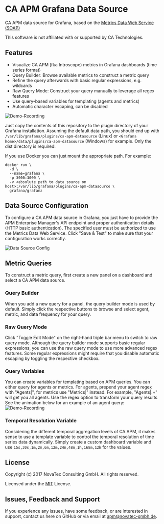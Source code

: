 # CA APM Grafana Data Source

CA APM data source for Grafana, based on the [Metrics Data Web Service (SOAP)](https://docops.ca.com/ca-apm/10-5/en/integrating/api-reference/ca-introscope-web-services-api-reference/polling-web-services/metrics-data-web-service)

This software is not affiliated with or supported by CA Technologies.

## Features
* Visualize CA APM (fka Introscope) metrics in Grafana dashboards (time series format)
* Query Builder: Browse available metrics to construct a metric query
* Refine the query afterwards with basic regular expressions, e.g. wildcards
* Raw Query Mode: Construct your query manually to leverage all regex features
* Use query-based variables for templating (agents and metrics)
* Automatic character escaping, can be disabled

![Demo-Recording](https://github.com/NovaTecConsulting/ca-apm-grafana-datasource/blob/master/media/query-demo.gif)

Just copy the contents of this repository to the plugin directory of your Grafana installation. Assuming the default data path, you should end up with `/var/lib/grafana/plugins/ca-apm-datasource` (Linux) or `<Grafana home>/data/plugins/ca-apm-datasource` (Windows) for example. Only the dist directory is required.

If you use Docker you can just mount the appropriate path. For example:
```
docker run \
  -d \
  --name=grafana \
  -p 3000:3000 \
  -v <absolute path to data source on host>:/var/lib/grafana/plugins/ca-apm-datasource \
  grafana/grafana
```

## Data Source Configuration
To configure a CA APM data source in Grafana, you just have to provide the APM Enterprise Manager's API endpoint and proper authentication details (HTTP basic authentication). The specified user must be authorized to use the Metrics Data Web Service. Click "Save & Test" to make sure that your configuration works correctly.

![Data Source Config](https://github.com/NovaTecConsulting/ca-apm-grafana-datasource/blob/master/media/data-source-config.jpg)

## Metric Queries
To construct a metric query, first create a new panel on a dashboard and select a CA APM data source.
### Query Builder
When you add a new query for a panel, the query builder mode is used by default. Simply click the respective buttons to browse and select agent, metric, and data frequency for your query.
### Raw Query Mode
Click "Toggle Edit Mode" on the right-hand triple bar menu to switch to raw query mode. Although the query builder mode supports basic regular expressions, you can use the raw query mode to use more advanced regex features. Some regular expressions might require that you disable automatic escaping by toggling the respective checkbox.

### Query Variables
You can create variables for templating based on APM queries. You can either query for agents or metrics. For agents, prepend your agent regex with "Agents|", for metrics use "Metrics|" instead. For example, "Agents|.+" will get you all agents. Use the regex option to transform your query results. See the animation below for an example of an agent query:
![Demo-Recording](https://github.com/NovaTecConsulting/ca-apm-grafana-datasource/blob/master/media/query_variables.gif)

### Temporal Resolution Variable
Considering the different temporal aggregation levels of CA APM, it makes sense to use a template variable to control the temporal resolution of time series data dynamically. Simply create a custom dashboard variable and use `15s,30s,1m,2m,6m,12m,24m,48m,1h,168m,12h` for the values.

## License

Copyright (c) 2017 NovaTec Consulting GmbH. All rights reserved.

Licensed under the [MIT](LICENSE.md) License.

## Issues, Feedback and Support
If you experience any issues, have some feedback, or are interested in support, contact us here on GitHub or via email at apm@novatec-gmbh.de.
